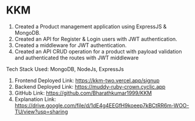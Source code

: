 # KKM

1) Created a Product management application using ExpressJS & MongoDB.
2) Created an API for Register & Login users with JWT  authentication.
3) Created a middleware for JWT authentication.
4) Created an API CRUD operation for a product with payload validation and authenticated the routes with JWT middleware

Tech Stack Used: MongoDB, NodeJs, ExpressJs


 1. Frontend Deployed Link: https://kkm-two.vercel.app/signup 
 2. Backend Deployed Link: https://muddy-ruby-crown.cyclic.app
 3. GitHub Link: https://github.com/Bharathkumar1999/KKM
 4. Explanation Link: https://drive.google.com/file/d/1dE4g4EEGfH9koeep7kBCtRR6m-WOO-TU/view?usp=sharing
